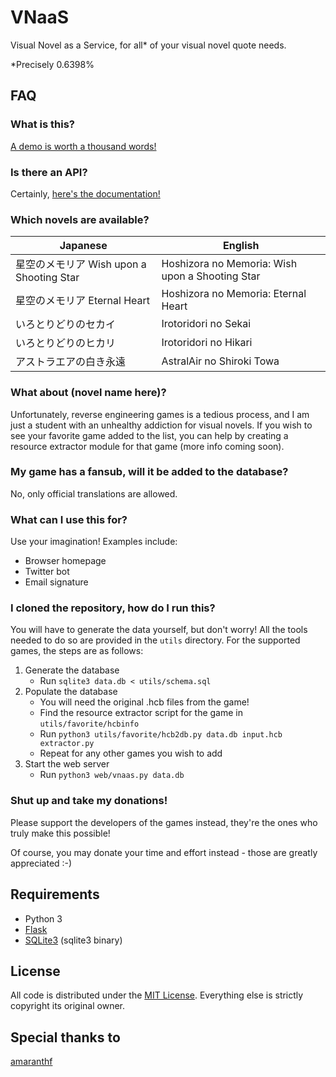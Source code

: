# VNaaS

Visual Novel as a Service, for all\* of your visual novel quote needs.

\*Precisely 0.6398%

## FAQ

### What is this?

[A demo is worth a thousand words!](http://vnaas.apsun.xyz/)

### Is there an API?

Certainly, [here's the documentation!](API.md)

### Which novels are available?

| Japanese                                 | English                                         |
|------------------------------------------|-------------------------------------------------|
| 星空のメモリア Wish upon a Shooting Star | Hoshizora no Memoria: Wish upon a Shooting Star |
| 星空のメモリア Eternal Heart             | Hoshizora no Memoria: Eternal Heart             |
| いろとりどりのセカイ                     | Irotoridori no Sekai                            |
| いろとりどりのヒカリ                     | Irotoridori no Hikari                           |
| アストラエアの白き永遠                   | AstralAir no Shiroki Towa                       |

### What about (novel name here)?

Unfortunately, reverse engineering games is a tedious process, and I am
just a student with an unhealthy addiction for visual novels. If you
wish to see your favorite game added to the list, you can help by creating
a resource extractor module for that game (more info coming soon).

### My game has a fansub, will it be added to the database?

No, only official translations are allowed.

### What can I use this for?

Use your imagination! Examples include:

- Browser homepage
- Twitter bot
- Email signature

### I cloned the repository, how do I run this?

You will have to generate the data yourself, but don't worry! All the tools
needed to do so are provided in the `utils` directory. For the supported games,
the steps are as follows:

1. Generate the database
    - Run `sqlite3 data.db < utils/schema.sql`
2. Populate the database
    - You will need the original .hcb files from the game!
    - Find the resource extractor script for the game in `utils/favorite/hcbinfo`
    - Run `python3 utils/favorite/hcb2db.py data.db input.hcb extractor.py`
    - Repeat for any other games you wish to add
3. Start the web server
    - Run `python3 web/vnaas.py data.db`

### Shut up and take my donations!

Please support the developers of the games instead, they're the ones who
truly make this possible!

Of course, you may donate your time and effort instead - those are greatly
appreciated :-)

## Requirements

- Python 3
- [Flask](http://flask.pocoo.org/)
- [SQLite3](https://www.sqlite.org/download.html) (sqlite3 binary)

## License

All code is distributed under the [MIT License](http://opensource.org/licenses/MIT).
Everything else is strictly copyright its original owner.

## Special thanks to

[amaranthf](https://bbs.sumisora.org/read.php?tid=11010281)

